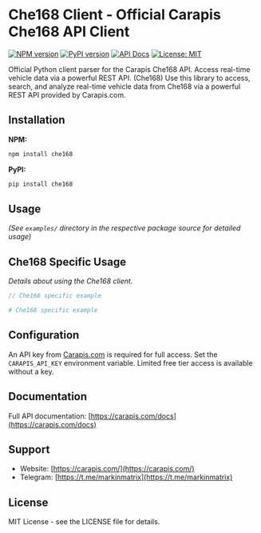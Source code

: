 # Che168 Client - Official Carapis Che168 API Client

[![NPM version](https://badge.fury.io/js/che168.svg)](https://github.com/markolofsen/carapis-che168) [![PyPI version](https://badge.fury.io/py/che168.svg)](https://github.com/markolofsen/carapis-che168)
[![API Docs](https://img.shields.io/badge/API%20Docs-Carapis%20Che168%20API-blue)](https://carapis.com/docs) [![License: MIT](https://img.shields.io/badge/License-MIT-yellow.svg)](https://opensource.org/licenses/MIT)

Official Python client parser for the Carapis Che168 API. Access real-time vehicle data via a powerful REST API. (Che168) Use this library to access, search, and analyze real-time vehicle data from Che168 via a powerful REST API provided by Carapis.com.

## Installation

**NPM:**
```bash
npm install che168
```

**PyPI:**
```bash
pip install che168
```

## Usage

*(See `examples/` directory in the respective package source for detailed usage)*

## Che168 Specific Usage

*Details about using the Che168 client.*

```typescript
// Che168 specific example
```

```python
# Che168 specific example
```


## Configuration

An API key from [Carapis.com](https://carapis.com/) is required for full access. Set the `CARAPIS_API_KEY` environment variable. Limited free tier access is available without a key.

## Documentation

Full API documentation: [https://carapis.com/docs](https://carapis.com/docs)

## Support

*   Website: [https://carapis.com/](https://carapis.com/)
*   Telegram: [https://t.me/markinmatrix](https://t.me/markinmatrix)

## License

MIT License - see the LICENSE file for details.
